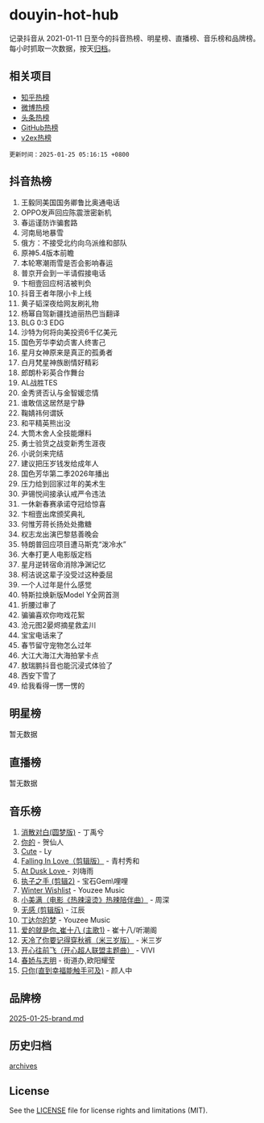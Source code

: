 # douyin-hot-hub

记录抖音从 2021-01-11 日至今的抖音热榜、明星榜、直播榜、音乐榜和品牌榜。每小时抓取一次数据，按天[归档](archives)。

## 相关项目

- [知乎热榜](https://github.com/lonnyzhang423/zhihu-hot-hub)
- [微博热榜](https://github.com/lonnyzhang423/weibo-hot-hub)
- [头条热榜](https://github.com/lonnyzhang423/toutiao-hot-hub)
- [GitHub热榜](https://github.com/lonnyzhang423/github-hot-hub)
- [v2ex热榜](https://github.com/lonnyzhang423/v2ex-hot-hub)


`更新时间：2025-01-25 05:16:15 +0800`

## 抖音热榜

1. 王毅同美国国务卿鲁比奥通电话
1. OPPO发声回应陈震泄密新机
1. 春运谨防诈骗套路
1. 河南局地暴雪
1. 俄方：不接受北约向乌派维和部队
1. 原神5.4版本前瞻
1. 本轮寒潮雨雪是否会影响春运
1. 普京开会到一半请假接电话
1. 卞相壹回应柯洁被判负
1. 抖音王者年限小卡上线
1. 黄子韬深夜给网友刷礼物
1. 杨幂自驾新疆找迪丽热巴当翻译
1. BLG 0:3 EDG
1. 沙特为何将向美投资6千亿美元
1. 国色芳华李幼贞害人终害己
1. 星月女神原来是真正的孤勇者
1. 白月梵星神族剧情好精彩
1. 郎朗朴彩英合作舞台
1. AL战胜TES
1. 金秀贤否认与金智媛恋情
1. 谁敢信这居然是宁静
1. 鞠婧祎何谓妖
1. 和平精英熊出没
1. 大筒木舍人全技能爆料
1. 勇士验货之战变新秀生涯夜
1. 小说剑来完结
1. 建议把压岁钱发给成年人
1. 国色芳华第二季2026年播出
1. 压力给到回家过年的美术生
1. 尹锡悦间接承认戒严令违法
1. 一休新春赛承诺夺冠给惊喜
1. 卞相壹出席颁奖典礼
1. 何惟芳蒋长扬处处撒糖
1. 权志龙出演巴黎慈善晚会
1. 特朗普回应项目遭马斯克“泼冷水”
1. 大奉打更人电影版定档
1. 星月逆转宿命消除净渊记忆
1. 柯洁说这辈子没受过这种委屈
1. 一个人过年是什么感觉
1. 特斯拉焕新版Model Y全网首测
1. 折腰过审了
1. 骗骗喜欢你吻戏花絮
1. 沧元图2晏烬摘星救孟川
1. 宝宝电话来了
1. 春节留守宠物怎么过年
1. 大江大海江大海拍掌卡点
1. 敖瑞鹏抖音也能沉浸式体验了
1. 西安下雪了
1. 给我看得一愣一愣的

## 明星榜

暂无数据

## 直播榜

暂无数据

## 音乐榜

1. [消散对白(圆梦版)](https://sf5-hl-cdn-tos.douyinstatic.com/obj/tos-cn-ve-2774/og4jB5I5IizzoZVAAAzWgBMAsMDWoArfwBOiFs) - 丁禹兮
1. [你的](https://sf5-hl-cdn-tos.douyinstatic.com/obj/tos-cn-ve-2774/oYuIeKf42jB7sEV6B2upMdpYAgfrQWj0FeRegh) - 贺仙人
1. [Cute](https://sf6-cdn-tos.douyinstatic.com/obj/tos-cn-ve-2774/o4IbIzHWKAAB4wsS5qMBRiiAlEBGTpQRNfFvuo) - Ly
1. [Falling In Love（剪辑版）](https://sf5-hl-cdn-tos.douyinstatic.com/obj/tos-cn-ve-2774/o8ajpA8zzgBPahbBIO8AcKGBLJezFCRd1wfP9f) - 青村秀和
1. [ At Dusk  Love ](https://sf5-hl-cdn-tos.douyinstatic.com/obj/tos-cn-ve-2774/o8CrpCf5CaYgI4ZrtQgMQAFEfuGqNnRSDQAPBc) - 刘嗨雨
1. [执子之手 (剪辑2)](https://sf5-hl-cdn-tos.douyinstatic.com/obj/tos-cn-ve-2774/oUoZLQjCc31XzqsBnBQUNgeKtYPBcgbFDwtfcu) - 宝石Gem\哩哩
1. [Winter Wishlist](https://sf5-hl-cdn-tos.douyinstatic.com/obj/tos-cn-ve-2774/oIIgUOeamCFCVAzxN6MFRLIBlLGpUqQxeeHrLE) - Youzee Music
1. [小美满（电影《热辣滚烫》热辣陪伴曲）](https://sf5-hl-cdn-tos.douyinstatic.com/obj/tos-cn-ve-2774/o0GAn2lSgfZIDUgtevCGDQYnFg4CwnrBaxbTZL) - 周深
1. [无感 (剪辑版)](https://sf5-hl-cdn-tos.douyinstatic.com/obj/tos-cn-ve-2774/o0eIsUzJBDlQaQFC5OFlgbMEZC1TFYBftOBn6p) - 江辰
1. [丁达尔的梦](https://sf5-hl-cdn-tos.douyinstatic.com/obj/tos-cn-ve-2774/oMU3WirUZBVQkAC9ccG5P2IQirziZM2RTInUY) - Youzee Music
1. [爱的就是你_崔十八 (主歌1)](https://sf5-hl-cdn-tos.douyinstatic.com/obj/tos-cn-ve-2774/oI5BO5DhFZ6UTcNCnZaOCBLtZ7WIMQGfgnXf5E) - 崔十八/听潮阁
1. [天冷了你要记得穿秋裤（米三岁版）](https://sf5-hl-cdn-tos.douyinstatic.com/obj/tos-cn-ve-2774/oQlIwVIDWiZ6BQilAorS7MA0AgCkQDvcZAdm1) - 米三岁
1. [开心往前飞（开心超人联盟主题曲）](https://sf5-hl-cdn-tos.douyinstatic.com/obj/tos-cn-ve-2774/9d8fb7c82cf1421fb93a9fe925275e0a) - VIVI
1. [春娇与志明](https://sf5-hl-cdn-tos.douyinstatic.com/obj/tos-cn-ve-2774/e530d8fceb7044b39707d7f9ff54add1) - 街道办,欧阳耀莹
1. [只你(直到幸福能触手可及)](https://sf5-hl-cdn-tos.douyinstatic.com/obj/tos-cn-ve-2774/o0lBkRDzFTeaVSUz3ZZSCBVtZ5DIMQGfgmEAuE) - 颜人中

## 品牌榜

[2025-01-25-brand.md](archives/2025-01-25-brand.md)

## 历史归档

[archives](archives)

## License

See the [LICENSE](LICENSE) file for license rights and limitations (MIT).
